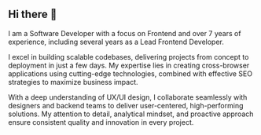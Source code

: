 ## Hi there 👋

I am a Software Developer with a focus on Frontend and over 7 years of experience, including several years as a Lead Frontend Developer.

I excel in building scalable codebases, delivering projects from concept to deployment in just a few days. My expertise lies in creating cross-browser applications using cutting-edge technologies, combined with effective SEO strategies to maximize business impact.

With a deep understanding of UX/UI design, I collaborate seamlessly with designers and backend teams to deliver user-centered, high-performing solutions. My attention to detail, analytical mindset, and proactive approach ensure consistent quality and innovation in every project.

<!--
**denis23x/denis23x** is a ✨ _special_ ✨ repository because its `README.md` (this file) appears on your GitHub profile.

Here are some ideas to get you started:

- 🔭 I’m currently working on ...
- 🌱 I’m currently learning ...
- 👯 I’m looking to collaborate on ...
- 🤔 I’m looking for help with ...
- 💬 Ask me about ...
- 📫 How to reach me: ...
- 😄 Pronouns: ...
- ⚡ Fun fact: ...
-->

